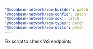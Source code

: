 ```yaml
---
'@moonbeam-network/xcm-builder': patch
'@moonbeam-network/xcm-config': patch
'@moonbeam-network/xcm-sdk': patch
'@moonbeam-network/xcm-types': patch
'@moonbeam-network/xcm-utils': patch
---
```


Fix script to check WS endpoints
